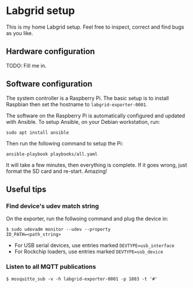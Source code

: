 # Labgrid setup

This is my home Labgrid setup. Feel free to inspect, correct and find bugs as you like.


## Hardware configuration

TODO: Fill me in.


## Software configuration

The system controller is a Raspberry Pi. The basic setup is to install Raspbian
then set the hostname to `labgrid-exporter-0001`.

The software on the Raspberry Pi is automatically configured and updated with
Ansible. To setup Ansible, on your Debian workstation, run:

```
sudo apt install ansible
```

Then run the following command to setup the Pi:
```
ansible-playbook playbooks/all.yaml
```

It will take a few minutes, then everything is complete. If it goes wrong, just
format the SD card and re-start. Amazing!


## Useful tips

### Find device's udev match string

On the exporter, run the follwoing command and plug the device in:
```
$ sudo udevadm monitor --udev --property
ID_PATH=<path_string>
```

- For USB serial devices, use entries marked `DEVTYPE=usb_interface`
- For Rockchip loaders, use entries marked `DEVTYPE=usb_device`

### Listen to all MQTT publications
```
$ mosquitto_sub -v -h labgrid-exporter-0001 -p 1883 -t '#'
```
